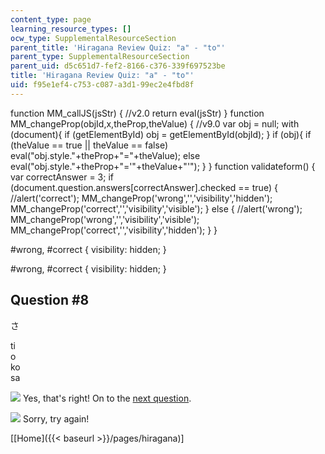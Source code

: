 ```yaml
---
content_type: page
learning_resource_types: []
ocw_type: SupplementalResourceSection
parent_title: 'Hiragana Review Quiz: "a" - "to"'
parent_type: SupplementalResourceSection
parent_uid: d5c651d7-fef2-8166-c376-339f697523be
title: 'Hiragana Review Quiz: "a" - "to"'
uid: f95e1ef4-c753-c087-a3d1-99ec2e4fbd8f
---
```


function MM\_callJS(jsStr) { //v2.0 return eval(jsStr) } function MM\_changeProp(objId,x,theProp,theValue) { //v9.0 var obj = null; with (document){ if (getElementById) obj = getElementById(objId); } if (obj){ if (theValue == true || theValue == false) eval("obj.style."+theProp+"="+theValue); else eval("obj.style."+theProp+"='"+theValue+"'"); } } function validateform() { var correctAnswer = 3; if (document.question.answers\[correctAnswer\].checked == true) { //alert('correct'); MM\_changeProp('wrong','','visibility','hidden'); MM\_changeProp('correct','','visibility','visible'); } else { //alert('wrong'); MM\_changeProp('wrong','','visibility','visible'); MM\_changeProp('correct','','visibility','hidden'); } }

#wrong, #correct { visibility: hidden; }

#wrong, #correct { visibility: hidden; }

Question #8
-----------

さ

 ti  
 o  
 ko  
 sa

![](/resources/res-21g-01-kana-spring-2010/hiragana/hiragana-review-quiz-a-n/yokudeki.gif) Yes, that's right! On to the [next question](/resources/res-21g-01-kana-spring-2010/hiragana/hiragana-review-quiz-a-n/hiragana-review-quiz-a-to-8).

![](/resources/res-21g-01-kana-spring-2010/hiragana/hiragana-review-quiz-a-n/chigau.gif) Sorry, try again!

  
\[[Home]({{< baseurl >}}/pages/hiragana)\]